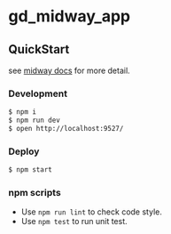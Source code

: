 # gd_midway_app


## QuickStart

<!-- add docs here for user -->

see [midway docs][midway] for more detail.

### Development

```bash
$ npm i
$ npm run dev
$ open http://localhost:9527/
```

### Deploy

```bash
$ npm start
```

### npm scripts

- Use `npm run lint` to check code style.
- Use `npm test` to run unit test.


[midway]: https://midwayjs.org
